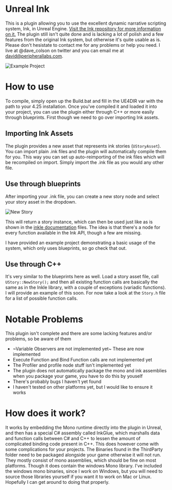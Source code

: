 # Unreal Ink

This is a plugin allowing you to use the excellent dynamic narrative scripting system, Ink, in Unreal Engine. [Visit the Ink repository for more information on it.](https://github.com/inkle/ink) The plugin still isn't quite done and is lacking a lot of polish and a few features from the original Ink system, but otherwise it's quite usable as is. Please don't hesistate to contact me for any problems or help you need. I live at @dave_colson on twitter and you can email me at david@peripherallabs.com.

![Example Project](Documentation/Example.png)

# How to use 

To compile, simply open up the Build.bat and fill in the UE4DIR var with the path to your 4.25 installation. Once you've compiled it and loaded it into your project, you can use the plugin either through C++ or more easily through blueprints. First though we need to go over importing Ink assets. 

## Importing Ink Assets

The plugin provides a new asset that represents ink stories (`UStoryAsset`). You can import plain .ink files and the plugin will automatically compile them for you. This way you can set up auto-reimporting of the ink files which will be recompiled on import. Simply import the .ink file as you would any other file.

## Use through blueprints

After importing your .ink file, you can create a new story node and select your story asset in the dropdown.

![New Story](Documentation/NewStoryNode.png)

This will return a story instance, which can then be used just like as is shown in the [inkle documentation](https://github.com/inkle/ink/blob/master/Documentation/RunningYourInk.md) files. The idea is that there's a node for every function available in the Ink API, though a few are missing.

I have provided an example project demonstrating a basic usage of the system, which only uses blueprints, so go check that out.

## Use through C++

It's very similar to the blueprints here as well. Load a story asset file, call `UStory::NewStory();` and then all existing function calls are basically the same as in the Inkle library, with a couple of exceptions (variadic functions). I will provide an example of this soon. For now take a look at the `Story.h` file for a list of possible function calls.

# Notable Problems

This plugin isn't complete and there are some lacking features and/or problems, so be aware of them

- ~Variable Observers are not implemented yet~ These are now implemented
- Execute Function and Bind Function calls are not implemented yet
- The Profiler and profile node stuff isn't implemented yet
- The plugin does not automatically package the mono and ink assemblies when you package your game, you have to do this by youself
- There's probably bugs I haven't yet found
- I haven't tested on other platforms yet, but I would like to ensure it works

# How does it work?

It works by embedding the Mono runtime directly into the plugin in Unreal, and then has a special C# assembly called InkGlue, which marshalls data and function calls between C# and C++ to lessen the amount of complicated binding code present in C++. This does however come with some complications for your projects. The Binaries found in the ThirdParty folder need to be packaged alongside your game otherwise it will not run. They mostly consist of mono assemblies, which should be fine on most platforms. Though it does contain the windows Mono library. I've included the windows mono binaries, since I work on Windows, but you will need to source those libraries yourself if you want it to work on Mac or Linux. Hopefully I can get around to doing that properly. 
